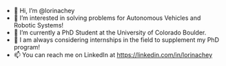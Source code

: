 - 👋 Hi, I’m @lorinachey
- 👀 I’m interested in solving problems for Autonomous Vehicles and Robotic Systems!
- 🌱 I’m currently a PhD Student at the University of Colorado Boulder.
- 💞️ I am always considering internships in the field to supplement my PhD program!
- 📫 You can reach me on LinkedIn at https://linkedin.com/in/lorinachey

<!---
lorinachey/lorinachey is a ✨ special ✨ repository because its `README.md` (this file) appears on your GitHub profile.
You can click the Preview link to take a look at your changes.
--->

